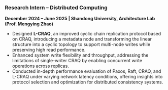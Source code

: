 ### **Research Intern – Distributed Computing**  
**December 2024 – June 2025 | Shandong University, Architecture Lab (Prof. Mengying Zhao)**  

- Designed **L-CRAQ**, an improved cyclic chain replication protocol based on CRAQ, introducing a metadata node and transforming the linear structure into a cyclic topology to support multi-node writes while preserving high read performance.  
- Enhanced system write flexibility and throughput, addressing the limitations of single-writer CRAQ by enabling concurrent write operations across replicas.  
- Conducted in-depth performance evaluation of Paxos, Raft, CRAQ, and L-CRAQ under varying network latency conditions, offering insights into protocol selection and optimization for distributed consistency systems.
